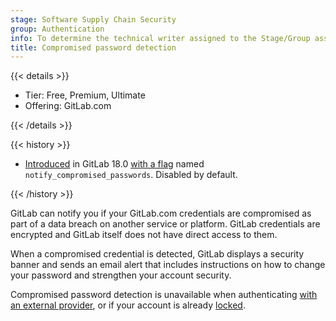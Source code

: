 ```yaml
---
stage: Software Supply Chain Security
group: Authentication
info: To determine the technical writer assigned to the Stage/Group associated with this page, see https://handbook.gitlab.com/handbook/product/ux/technical-writing/#assignments
title: Compromised password detection
---
```


{{< details >}}

- Tier: Free, Premium, Ultimate
- Offering: GitLab.com

{{< /details >}}

{{< history >}}

- [Introduced](https://gitlab.com/gitlab-org/gitlab/-/merge_requests/188723) in GitLab 18.0 [with a flag](../administration/feature_flags/_index.md) named `notify_compromised_passwords`. Disabled by default.

{{< /history >}}

GitLab can notify you if your GitLab.com credentials are compromised as part of a data breach on another service or platform. GitLab credentials are encrypted and GitLab itself does not have direct access to them.

When a compromised credential is detected, GitLab displays a security banner and sends an email alert that includes instructions on how to change your password and strengthen your account security.

Compromised password detection is unavailable when authenticating [with an external provider](../administration/auth/_index.md), or if your account is already [locked](unlock_user.md).
